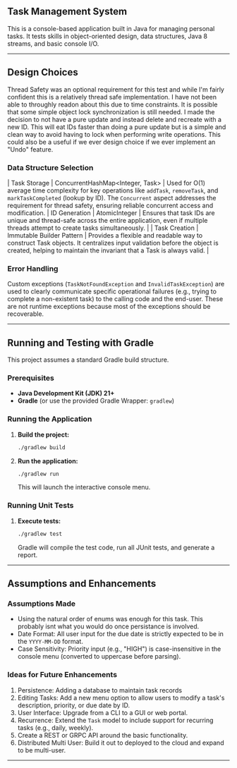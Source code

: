## Task Management System

This is a console-based application built in Java for managing personal tasks. It tests skills in object-oriented design, data structures, Java 8 streams, and basic console I/O.

-----

## Design Choices

Thread Safety was an optional requirement for this test and while I'm fairly confident this is a relatively thread safe implementation.  I have not been able to throughly readon about this due to time constraints.  It is possible that some simple object lock synchronization is still needed.
I made the decision to not have a pure update and instead delete and recreate with a new ID.
This will eat IDs faster than doing a pure update but is a simple and clean way to avoid having to lock when performing write operations.  This could also be a useful if we ever design choice if we ever implement an "Undo" feature.

### Data Structure Selection

| Task Storage | ConcurrentHashMap<Integer, Task> | Used for O(1) average time complexity for key operations like `addTask`, `removeTask`, and `markTaskCompleted` (lookup by ID). The `Concurrent` aspect addresses the requirement for thread safety, ensuring reliable concurrent access and modification.
| ID Generation | AtomicInteger | Ensures that task IDs are unique and thread-safe across the entire application, even if multiple threads attempt to create tasks simultaneously. |
| Task Creation | Immutable Builder Pattern | Provides a flexible and readable way to construct Task objects. It centralizes input validation before the object is created, helping to maintain the invariant that a Task is always valid. |


### Error Handling

Custom exceptions (`TaskNotFoundException` and `InvalidTaskException`) are used to clearly communicate specific operational failures (e.g., trying to complete a non-existent task) to the calling code and the end-user. These are not runtime exceptions because most of the exceptions should be recoverable.

-----

## Running and Testing with Gradle

This project assumes a standard Gradle build structure.

### Prerequisites

  * **Java Development Kit (JDK) 21+**
  * **Gradle** (or use the provided Gradle Wrapper: `gradlew`)

### Running the Application

1.  **Build the project:**

    ```bash
    ./gradlew build
    ```

2.  **Run the application:**

    ```bash
    ./gradlew run
    ```

    This will launch the interactive console menu.

### Running Unit Tests

1.  **Execute tests:**

    ```bash
    ./gradlew test
    ```

    Gradle will compile the test code, run all JUnit tests, and generate a report.

-----

## Assumptions and Enhancements

### Assumptions Made

  * Using the natural order of enums was enough for this task.  This probably isnt what you would do once persistance is involved.
  * Date Format: All user input for the due date is strictly expected to be in the `YYYY-MM-DD` format.
  * Case Sensitivity: Priority input (e.g., "HIGH") is case-insensitive in the console menu (converted to uppercase before parsing).

### Ideas for Future Enhancements

1.  Persistence: Adding a database to maintain task records
2.  Editing Tasks: Add a new menu option to allow users to modify a task's description, priority, or due date by ID.
3.  User Interface: Upgrade from a CLI to a GUI or web portal.
4.  Recurrence: Extend the `Task` model to include support for recurring tasks (e.g., daily, weekly).
5.  Create a REST or GRPC API around the basic functionality.
6.  Distributed Multi User:  Build it out to deployed to the cloud and expand to be multi-user.

-----